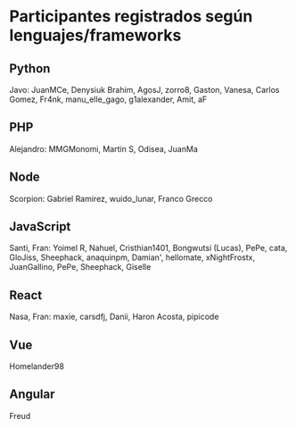# Participantes registrados según lenguajes/frameworks

## Python

Javo: JuanMCe, Denysiuk Brahim, AgosJ, zorro8, Gaston, Vanesa, Carlos Gomez, Fr4nk, manu_elle_gago, g1alexander, Amit, aF

## PHP

Alejandro: MMGMonomi, Martin S, Odisea, JuanMa

## Node

Scorpion: Gabriel Ramirez, wuido_lunar, Franco Grecco

## JavaScript

Santi, Fran: Yoimel R, Nahuel, Cristhian1401, Bongwutsi (Lucas), PePe, cata, GloJiss, Sheephack, anaquinpm, 
Damian', hellomate, xNightFrostx, JuanGallino, PePe, Sheephack, Giselle

## React

Nasa, Fran: maxie, carsdfj, Danii, Haron Acosta, pipicode

## Vue 

Homelander98

## Angular 

Freud
